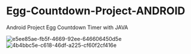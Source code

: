 # Egg-Countdown-Project-ANDROID
Android Project Egg Countdown Timer with JAVA 

![e5ee85ae-fb5f-4669-92ee-646606450d5e](https://user-images.githubusercontent.com/110189165/181734082-0057b559-4439-4d8f-8d81-4fdfb7bb33d6.jpg)
![4b4bbc5e-c618-46df-a225-cf60f2cf416e](https://user-images.githubusercontent.com/110189165/181734134-2240c668-a6dd-40bb-bdf5-822b4b11be83.jpg)
